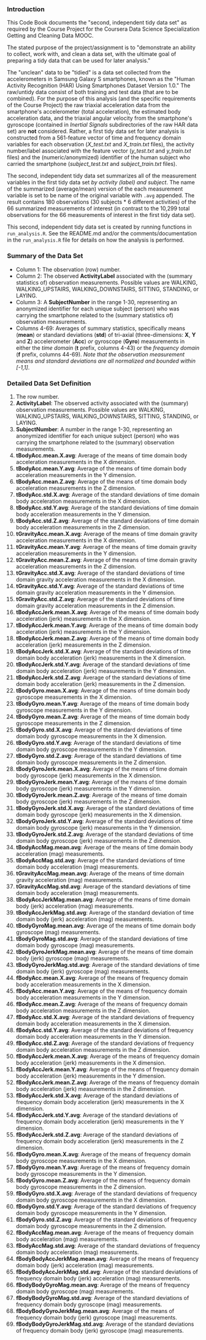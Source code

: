 ### Introduction

This Code Book documents the "second, independent tidy data set" as required by the Course Project for the Coursera Data Science Specialization Getting and Cleaning Data MOOC.

The stated purpose of the project/assignment is to "demonstrate an ability to collect, work with, and clean a data set, with the ultimate goal of preparing a tidy data that can be used for later analysis."

The "unclean" data to be "tidied" is a data set collected from the accelerometers in Samsung Galaxy S smartphones, known as the "Human Activity Recognition (HAR) Using Smartphones Dataset Version 1.0." The raw/untidy data consist of both training and test data (that are to be combined). For the purpose of this analysis (and the specific requirements of the Course Project) the raw triaxial acceleration data from the smartphone's accelerometer (total acceleration), the estimated body  acceleration data, and the triaxial angular velocity from the smartphone's gyroscope (contained in *Inertial Signals* subdirectories of the raw HAR data set) are **not** considered. Rather, a first tidy data set for later analysis is constructed from a 561-feature vector of time and frequency domain variables for each observation (*X_test.txt* and *X_train.txt* files), the activity number/label associated with the feature vector (*y_test.txt* and *y_train.txt* files) and the (numeric/anonymized) identifier of the human subject who carried the smartphone (*subject_test.txt* and *subject_train.txt* files). 

The second, independent tidy data set summarizes all of the measurement variables in the first tidy data set *by activity (label) and subject*. The name of the summarized (average/mean) version of the each measurement variable is set to be name of the original variable with `.avg` appended. The result contains 180 observations (30 subjects * 6 different activities) of the 66 summarized measurements of interest (in contrast to the 10,299 total observations for the 66 measurements of interest in the first tidy data set).

This second, independent tidy data set is created by running functions in `run_analysis.R`. See the README.md and/or the comments/documentation in the `run_analysis.R` file for details on how the analysis is performed.

### Summary of the Data Set

* Column 1: The observation (row) number.
* Column 2: The observed **ActivityLabel** associated with the (summary statistics of) observation measurements. Possible values are WALKING, WALKING_UPSTAIRS, WALKING_DOWNSTAIRS, SITTING, STANDING, or LAYING.
* Column 3: A **SubjectNumber** in the range 1-30, representing an anonymized identifier for each unique subject (person) who was carrying the smartphone related to the (summary statistics of) observation measurements. 
* Columns 4-69: Averages of summary statistics, specifically means (**mean**) or standard deviations (**std**) of tri-axial (three-dimensions: **X**, **Y** and **Z**) accelerometer (**Acc**) *or* gyroscope (**Gyro**) measurements in either the *time domain* (**t** prefix, columns 4-43) or the *frequency domain* (**f** prefix, columns 44-69). *Note that the observation measurement means and standard deviations are all normalized and bounded within [-1,1]*.

### Detailed Data Set Definition

1. The row number.
2. **ActivityLabel**: The observed activity associated with the (summary) observation measurements. Possible values are WALKING, WALKING_UPSTAIRS, WALKING_DOWNSTAIRS, SITTING, STANDING, or LAYING.
3. **SubjectNumber**: A number in the range 1-30, representing an anonymized identifier for each unique subject (person) who was carrying the smartphone related to the (summary) observation measurements. 4. **tBodyAcc.mean.X.avg**: Average of the means of time domain body acceleration measurements in the X dimension.
5. **tBodyAcc.mean.Y.avg**: Average of the means of time domain body acceleration measurements in the Y dimension.
6. **tBodyAcc.mean.Z.avg**: Average of the means of time domain body acceleration measurements in the Z dimension.
7. **tBodyAcc.std.X.avg**: Average of the standard deviations of time domain body acceleration measurements in the X dimension.
8. **tBodyAcc.std.Y.avg**: Average of the standard deviations of time domain body acceleration measurements in the Y dimension.
9. **tBodyAcc.std.Z.avg**: Average of the standard deviations of time domain body acceleration measurements in the Z dimension.
10. **tGravityAcc.mean.X.avg**: Average of the means of time domain gravity acceleration measurements in the X dimension.
11. **tGravityAcc.mean.Y.avg**: Average of the means of time domain gravity acceleration measurements in the Y dimension.
12. **tGravityAcc.mean.Z.avg**: Average of the means of time domain gravity acceleration measurements in the Z dimension.
13. **tGravityAcc.std.X.avg**: Average of the standard deviations of time domain gravity acceleration measurements in the X dimension.
14. **tGravityAcc.std.Y.avg**: Average of the standard deviations of time domain gravity acceleration measurements in the Y dimension.
15. **tGravityAcc.std.Z.avg**: Average of the standard deviations of time domain gravity acceleration measurements in the Z dimension.
16. **tBodyAccJerk.mean.X.avg**: Average of the means of time domain body acceleration (jerk) measurements in the X dimension.
17. **tBodyAccJerk.mean.Y.avg**: Average of the means of time domain body acceleration (jerk) measurements in the Y dimension.
18. **tBodyAccJerk.mean.Z.avg**: Average of the means of time domain body acceleration (jerk) measurements in the Z dimension.
19. **tBodyAccJerk.std.X.avg**: Average of the standard deviations of time domain body acceleration (jerk) measurements in the X dimension.
20. **tBodyAccJerk.std.Y.avg**: Average of the standard deviations of time domain body acceleration (jerk) measurements in the Y dimension.
21. **tBodyAccJerk.std.Z.avg**: Average of the standard deviations of time domain body acceleration (jerk) measurements in the Z dimension.
22. **tBodyGyro.mean.X.avg**: Average of the means of time domain body gyroscope measurements in the X dimension.
23. **tBodyGyro.mean.Y.avg**: Average of the means of time domain body gyroscope measurements in the Y dimension.
24. **tBodyGyro.mean.Z.avg**: Average of the means of time domain body gyroscope measurements in the Z dimension.
25. **tBodyGyro.std.X.avg**: Average of the standard deviations of time domain body gyroscope measurements in the X dimension.
26. **tBodyGyro.std.Y.avg**: Average of the standard deviations of time domain body gyroscope measurements in the Y dimension.
27. **tBodyGyro.std.Z.avg**: Average of the standard deviations of time domain body gyroscope measurements in the Z dimension.
28. **tBodyGyroJerk.mean.X.avg**: Average of the means of time domain body gyroscope (jerk) measurements in the X dimension.
29. **tBodyGyroJerk.mean.Y.avg**: Average of the means of time domain body gyroscope (jerk) measurements in the Y dimension.
30. **tBodyGyroJerk.mean.Z.avg**: Average of the means of time domain body gyroscope (jerk) measurements in the Z dimension.
31. **tBodyGyroJerk.std.X.avg**: Average of the standard deviations of time domain body gyroscope (jerk) measurements in the X dimension.
32. **tBodyGyroJerk.std.Y.avg**: Average of the standard deviations of time domain body gyroscope (jerk) measurements in the Y dimension.
33. **tBodyGyroJerk.std.Z.avg**: Average of the standard deviations of time domain body gyroscope (jerk) measurements in the Z dimension.
34. **tBodyAccMag.mean.avg**: Average of the means of time domain body acceleration (mag) measurements.
35. **tBodyAccMag.std.avg**: Average of the standard deviations of time domain body acceleration (mag) measurements.
36. **tGravityAccMag.mean.avg**: Average of the means of time domain gravity acceleration (mag) measurements.
37. **tGravityAccMag.std.avg**: Average of the standard deviations of time domain body acceleration (mag) measurements.
38. **tBodyAccJerkMag.mean.avg**: Average of the means of time domain body (jerk) acceleration (mag) measurements.
39. **tBodyAccJerkMag.std.avg**: Average of the standard deviation of time domain body (jerk) acceleration (mag) measurements.
40. **tBodyGyroMag.mean.avg**: Average of the means of time domain body gyroscope (mag) measurements.
41. **tBodyGyroMag.std.avg**: Average of the standard deviations of time domain body gyroscope (mag) measurements.
42. **tBodyGyroJerkMag.mean.avg**: Average of the means of time domain body (jerk) gyroscope (mag) measurements.
43. **tBodyGyroJerkMag.std.avg**: Average of the standard deviations of time domain body (jerk) gyroscope (mag) measurements.
44. **fBodyAcc.mean.X.avg**: Average of the means of frequency domain body acceleration measurements in the X dimension.
45. **fBodyAcc.mean.Y.avg**: Average of the means of frequency domain body acceleration measurements in the Y dimension.
46. **fBodyAcc.mean.Z.avg**: Average of the means of frequency domain body acceleration measurements in the Z dimension.
47. **fBodyAcc.std.X.avg**: Average of the standard deviations of frequency domain body acceleration measurements in the X dimension.
48. **fBodyAcc.std.Y.avg**: Average of the standard deviations of frequency domain body acceleration measurements in the Y dimension.
49. **fBodyAcc.std.Z.avg**: Average of the standard deviations of frequency domain body acceleration measurements in the Z dimension.
50. **fBodyAccJerk.mean.X.avg**: Average of the means of frequency domain body acceleration (jerk) measurements in the X dimension.
51. **fBodyAccJerk.mean.Y.avg**: Average of the means of frequency domain body acceleration (jerk) measurements in the Y dimension.
52. **fBodyAccJerk.mean.Z.avg**: Average of the means of frequency domain body acceleration (jerk) measurements in the Z dimension.
53. **fBodyAccJerk.std.X.avg**: Average of the standard deviations of frequency domain body acceleration (jerk) measurements in the X dimension.
54. **fBodyAccJerk.std.Y.avg**: Average of the standard deviations of frequency domain body acceleration (jerk) measurements in the Y dimension.
55. **fBodyAccJerk.std.Z.avg**: Average of the standard deviations of frequency domain body acceleration (jerk) measurements in the Z dimension.
56. **fBodyGyro.mean.X.avg**: Average of the means of frequency domain body gyroscope measurements in the X dimension.
57. **fBodyGyro.mean.Y.avg**: Average of the means of frequency domain body gyroscope measurements in the Y dimension.
58. **fBodyGyro.mean.Z.avg**: Average of the means of frequency domain body gyroscope measurements in the Z dimension.
59. **fBodyGyro.std.X.avg**: Average of the standard deviations of frequency domain body gyroscope measurements in the X dimension.
60. **fBodyGyro.std.Y.avg**: Average of the standard deviations of frequency domain body gyroscope measurements in the Y dimension.
61. **fBodyGyro.std.Z.avg**: Average of the standard deviations of frequency domain body gyroscope measurements in the Z dimension.
62. **fBodyAccMag.mean.avg**: Average of the means of frequency domain body acceleration (mag) measurements.
63. **fBodyAccMag.std.avg**: Average of the standard deviations of frequency domain body acceleration (mag) measurements.
64. **fBodyBodyAccJerkMag.mean.avg**: Average of the means of frequency domain body (jerk) acceleration (mag) measurements.
65. **fBodyBodyAccJerkMag.std.avg**: Average of the standard deviations of frequency domain body (jerk) acceleration (mag) measurements.
66. **fBodyBodyGyroMag.mean.avg**: Average of the means of frequency domain body gyroscope (mag) measurements.
67. **fBodyBodyGyroMag.std.avg**: Average of the standard deviations of frequency domain body gyroscope (mag) measurements.
68. **fBodyBodyGyroJerkMag.mean.avg**: Average of the means of frequency domain body (jerk) gyroscope (mag) measurements.
69. **fBodyBodyGyroJerkMag.std.avg**: Average of the standard deviations of frequency domain body (jerk) gyroscope (mag) measurements.

